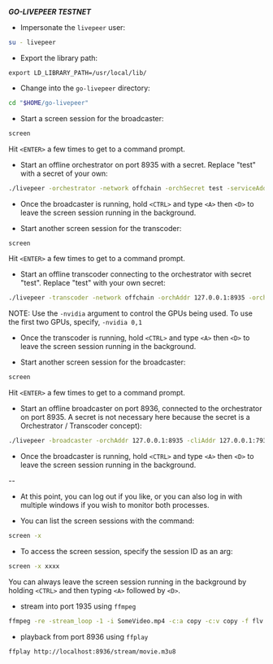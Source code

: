 ***GO-LIVEPEER TESTNET***


* Impersonate the `livepeer` user:

```bash
su - livepeer
```

* Export the library path:

```
export LD_LIBRARY_PATH=/usr/local/lib/
```

* Change into the `go-livepeer` directory:

```bash
cd "$HOME/go-livepeer"
```

* Start a screen session for the broadcaster:

```bash
screen
```

Hit `<ENTER>` a few times to get to a command prompt.

* Start an offline orchestrator on port 8935 with a secret.  Replace "test" with a secret of your own:

```bash
./livepeer -orchestrator -network offchain -orchSecret test -serviceAddr 127.0.0.1:8935 -orchAddr 0.0.0.0:8935
```

* Once the broadcaster is running, hold `<CTRL>` and type `<A>` then `<D>` to leave the screen session running in the background.

* Start another screen session for the transcoder:

```bash
screen
```

Hit `<ENTER>` a few times to get to a command prompt.

* Start an offline transcoder connecting to the orchestrator with secret "test".  Replace "test" with your own secret:

```bash
./livepeer -transcoder -network offchain -orchAddr 127.0.0.1:8935 -orchSecret test -nvidia 0
```

NOTE: Use the `-nvidia` argument to control the GPUs being used.  To use the first two GPUs, specify, `-nvidia 0,1`

* Once the transcoder is running, hold `<CTRL>` and type `<A>` then `<D>` to leave the screen session running in the background.

* Start another screen session for the broadcaster:

```bash
screen
```

Hit `<ENTER>` a few times to get to a command prompt.

* Start an offline broadcaster on port 8936, connected to the orchestrator on port 8935. A secret is not necessary here because the secret is a Orchestrator / Transcoder concept):

```bash
./livepeer -broadcaster -orchAddr 127.0.0.1:8935 -cliAddr 127.0.0.1:7936  -httpAddr 127.0.0.1:8936
```

* Once the broadcaster is running, hold `<CTRL>` and type `<A>` then `<D>` to leave the screen session running in the background.

--

* At this point, you can log out if you like, or you can also log in with multiple windows if you wish to monitor both processes.

* You can list the screen sessions with the command:

```bash
screen -x
```

* To access the screen session, specify the session ID as an arg:

```bash
screen -x xxxx
```

You can always leave the screen session running in the background by holding `<CTRL>` and then typing `<A>` followed by `<D>`.

* stream into port 1935 using `ffmpeg`

```bash
ffmpeg -re -stream_loop -1 -i SomeVideo.mp4 -c:a copy -c:v copy -f flv rtmp://localhost:1935/movie
```

* playback from port 8936 using `ffplay`

```bash
ffplay http://localhost:8936/stream/movie.m3u8
```
